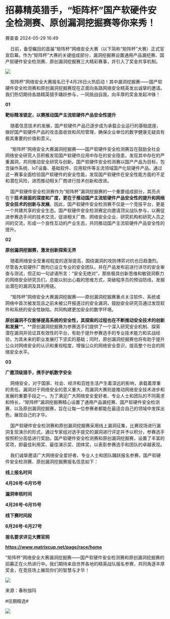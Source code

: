 #  招募精英猎手，“矩阵杯”国产软硬件安全检测赛、原创漏洞挖掘赛等你来秀！   
 赛查查   2024-05-29 16:49  
  
    日前，备受瞩目的首届“矩阵杯”网络安全大赛（以下简称“矩阵杯”大赛）正式官宣启幕。作为“矩阵杯”大赛的关键组成部分，漏洞挖掘赛设置通用产品漏挖赛、国产软硬件安全检测赛、原创漏洞挖掘赛三大精彩赛事，并引入了奖金共享机制。  
  
![](https://mmbiz.qpic.cn/mmbiz_png/ohCVuC2ZHGf6Zr6siaG47flAuTrX3iaZtyQqZfrIqVpRx1ue3iaVyyq6IV0CNSbPdiaFQlibuxUJ0VpmxqOr77PN3nw/640?wx_fmt=png&from=appmsg "")  
  
    矩阵杯”网络安全大赛报名已于4月26日火热启动！其中漏洞挖掘赛——国产软硬件安全检测赛和原创漏洞挖掘赛现在正面向各路网络安全精英发出诚挚的邀请。我们热切期待各路精英猎手踊跃参与，一同挑战自我，向丰厚的奖金发起冲锋！  
  
**01**  
  
**靶标精准锁定，以赛推动国产主流软硬件产品安全性提升**  
  
    随着信息技术的发展，国产软硬件产品已逐步成为承载企业运行的基础底座，做好国产软硬件产品的攻击面收敛和风险管理，确保企业单位的数字健康无疑具有极其重要的价值和意义。  
  
    “矩阵杯”网络安全大赛漏洞挖掘赛——国产软硬件安全检测赛旨在鼓励全社会网络安全研究人员积极发现国产软硬件应用中存在的安全隐患，发现其中存在的严重漏洞，共同推动安全研究与创新。国产软硬件安全检测赛以国产产品为目标，包含操作系统、IoT设备、基础软件、应用软件等主流领域国产化软硬件产品，通过这一赛事全面检验国产软硬件的安全性能，发现国产软硬件在安全性能方面的不足和潜在风险，进而推动相关厂商进行技术创新和改进。  
  
    国产软硬件安全检测赛作为“矩阵杯”漏洞挖掘赛的一个重要组成部分，其亮点在于**技术层面的深度和广度，更在于推动国产主流软硬件产品安全性的提升和网络安全技术的创新与发展**。因此，国产软硬件安全检测赛不仅是一个竞技平台，更是一个共建共享的安全生态。国产软硬件安全检测赛定向邀请顶尖战队参与，以赛促进参赛选手间的技术交流，促进相关厂商、网络安全企业、研究机构和研究人员之间的交流，形成一个良性互动的产业生态，共同推动国产主流软硬件产品安全性的提升。  
  
**02**  
  
**原创漏洞挖掘赛，激发创新探索无界**  
  
    随着网络安全受重视程度的逐渐提高，围绕漏洞的攻防博弈对抗也日趋激烈。尽管各大软硬件厂商均已设立专业的安全团队，并在产品发布前进行详尽的安全审查与测试，但正如一句谚语所言：“安全无绝对”，那些极具创新思维和敏锐洞察力的网络安全研究员们，总能以别出心裁的思维方式，突破程序员的预设防线，发掘出潜在的漏洞及其利用链。  
  
    “矩阵杯”网络安全大赛漏洞挖掘赛——原创漏洞挖掘赛重点关注软件、系统或网络中首次被发现且之前未被公开报道过的安全漏洞，鼓励安全研究员通过发现软件和系统的安全性缺陷，共同构建更加安全的数字环境。  
  
**原创漏洞不仅能够提高系统的安全性，其探索的过程也在不断推动安全技术的创新和发展****。**原创漏洞挖掘赛为参赛选手们提供了一个深入研究安全机制、探索潜在漏洞并验证其有效性的平台，有助于提升参赛选手的专业技术能力和实战经验，为其未来的职业发展打下坚实的基础；同时，原创漏洞挖掘赛也将有助于提升公众对网络安全的认识和重视程度，增强公众的网络安全意识，提高整个社会的网络安全水平。  
  
**03**  
  
**广邀顶级猎手，携手护航数字安全**  
  
    网络安全，对于国家、社会、经济和百姓生活产生着深远的影响，承载着厚重的责任。漏洞对于网络安全的意义重大，而漏洞大赛则是推动网络安全技术进步和发展的重要手段之一。为了满足广大网络安全爱好者、专业人士和团队的不同需求和特长，“矩阵杯”漏洞挖掘赛精心设置了通用产品漏挖赛、国产软硬件安全检测赛、以及原创漏洞挖掘赛，旨在让每一位参赛者都能在最适合自己的领域中发挥出色，展现自己的才华。  
  
    国产软硬件安全检测赛和原创漏洞挖掘赛采用线上漏洞征集，比赛现场进行漏洞复现演示的形式，通过专家组对选手提交的漏洞进行评定并予以积分，参赛选手按照积分高低进行奖励。国产软硬件安全检测赛和原创漏洞挖掘赛，设置了丰富的奖项，即最佳利用奖、最佳演示奖、团体奖，以表彰参赛选手和团队的卓越表现。  
  
    我们诚挚邀请广大网络安全爱好者、专业人士和团队踊跃报名参赛，国产软硬件安全检测赛、原创漏洞挖掘赛报名信息如下：  
  
**线上报名时间**  
  
  
**4月26号-6月15号**  
  
  
**漏洞审核时间**  
  
  
**4月26号-6月15号**  
  
  
**线下赛时间段**  
  
  
**6月26号-6月27号**  
  
**报名要求详见大赛官网**  
  
**https://www.matrixcup.net/page/race/home**  
  
"矩阵杯"网络安全大赛漏洞挖掘赛——国产软硬件安全检测赛和原创漏洞挖掘赛的招募正在火热进行中。我们期待来自世界各地的精英战队报名参赛，共同角逐丰厚奖金，在竞技场上展现你们的智慧与才华！  
  
![](https://mmbiz.qpic.cn/mmbiz_jpg/ohCVuC2ZHGf6Zr6siaG47flAuTrX3iaZtyicvaibHuNAFsN3CZaiaRyh5YQicuFJVuv3HTSzX1U9vNNaIXcTCrolDaJA/640?wx_fmt=jpeg&from=appmsg "")  
  
  
来源：春秋伽玛  
  
#往期精选#  
  
[](http://mp.weixin.qq.com/s?__biz=Mzk0NTU0ODc0Nw==&mid=2247485074&idx=1&sn=819506fbd2cf664ee52f4f0e53a82465&chksm=c312fa36f46573203defc401720c1901a02ecb0bb95f1c5ea3d778a32a5d30d537a06d188181&scene=21#wechat_redirect)  
  
[](http://mp.weixin.qq.com/s?__biz=Mzg2OTczNjMwNQ==&mid=2247486385&idx=1&sn=e84bf95c8b2e74f3fbdc4d0f19af1cf3&chksm=ce99c1aff9ee48b90e60e8f6a40862f34120d0af89b54e6a204d31f4ab0a0304884718c84c2e&scene=21#wechat_redirect)  
  
[](http://mp.weixin.qq.com/s?__biz=Mzg2OTczNjMwNQ==&mid=2247485783&idx=2&sn=080d3af6483c725695bc29c0149e850b&chksm=ce99c349f9ee4a5f8ca9edec8b0e912b0332f421f4dac6e12c270235d64c7328db61c6444a03&scene=21#wechat_redirect)  
  
![](https://mmbiz.qpic.cn/mmbiz_png/nqJ4iacobEo6B7IxFqpp7iaaRL6E9ib4aQOcyHuK40LdT8Kb9u6NNgEv7ibXugP1ZDyAyyqIO7bFibjn6n4RIvgn2Jg/640?wx_fmt=other&tp=webp&wxfrom=5&wx_lazy=1&wx_co=1 "")  
  
